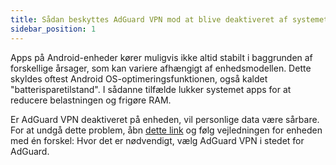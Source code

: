 ```yaml
---
title: Sådan beskyttes AdGuard VPN mod at blive deaktiveret af systemet
sidebar_position: 1
---
```


Apps på Android-enheder kører muligvis ikke altid stabilt i baggrunden af forskellige årsager, som kan variere afhængigt af enhedsmodellen. Dette skyldes oftest Android OS-optimeringsfunktionen, også kaldet "batterisparetilstand". I sådanne tilfælde lukker systemet apps for at reducere belastningen og frigøre RAM.

Er AdGuard VPN deaktiveret på enheden, vil personlige data være sårbare. For at undgå dette problem, åbn [dette link](https://adguard.com/kb/adguard-for-android/solving-problems/background-work/) og følg vejledningen for enheden med én forskel: Hvor det er nødvendigt, vælg AdGuard VPN i stedet for AdGuard.
